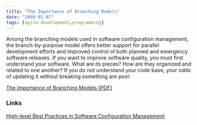 ```yaml
---
title: "The Importance of Branching Models"
date: "2009-01-07"
tags: [agile-development,programming]
---
```


Among the branching models used in software configuration management, the branch-by-purpose model offers better support for parallel development efforts and improved control of both planned and emergency software releases. If you want to improve software quality, you must first understand your software. What are its pieces? How are they organized and related to one another? If you do not understand your code base, your odds of updating it without breaking something are poor.

[The Importance of Branching Models (PDF)](http://www.accurev.com/product/docs/SCMBranchingModels1.pdf)

### Links

[High-level Best Practices in Software Configuration Management](http://www.perforce.com/perforce/bestpractices.html)
